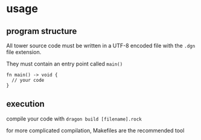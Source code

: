 # usage

## program structure

All tower source code must be written in a UTF-8 encoded file with the `.dgn` file extension.

They must contain an entry point called `main()`

```
fn main() -> void {
  // your code
}
```

## execution

compile your code with `dragon build [filename].rock`

for more complicated compilation, Makefiles are the recommended tool
